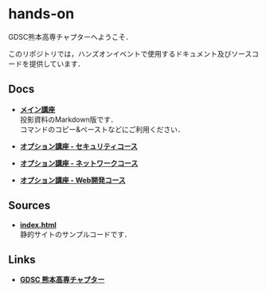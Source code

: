 # hands-on

GDSC熊本高専チャプターへようこそ．

このリポジトリでは，ハンズオンイベントで使用するドキュメント及びソースコードを提供しています．

## Docs

- **[メイン講座](main.md)**  
投影資料のMarkdown版です．  
コマンドのコピー&ペーストなどにご利用ください．

- **[オプション講座 - セキュリティコース](opt-security.md)**  

- **[オプション講座 - ネットワークコース](opt-network.md)**  

- **[オプション講座 - Web開発コース](opt-web_development.md)**  

## Sources

- **[index.html](https://raw.githubusercontent.com/gdsc-nitk/hands-on/main/index.html)**  
静的サイトのサンプルコードです．

## Links

- **[GDSC 熊本高専チャプター](https://gdsc.community.dev/national-institute-of-technology-kosen-kumamoto-college/)**